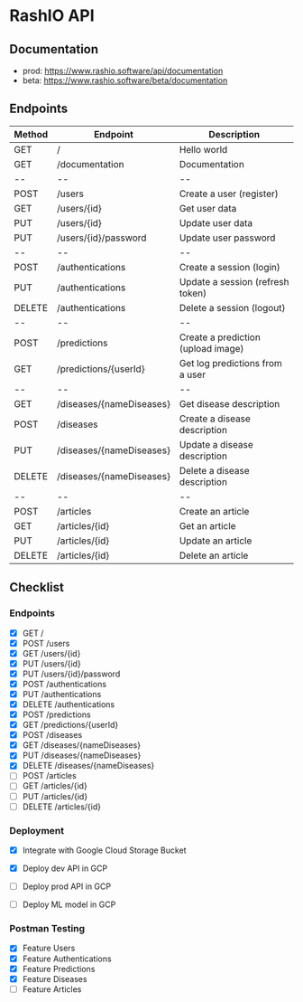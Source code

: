 # RashIO API

## Documentation

- prod: https://www.rashio.software/api/documentation
- beta: https://www.rashio.software/beta/documentation

## Endpoints

| Method | Endpoint                 | Description                        |
| ------ | ------------------------ | ---------------------------------- |
| GET    | /                        | Hello world                        |
| GET    | /documentation           | Documentation                      |
| --     | --                       | --                                 |
| POST   | /users                   | Create a user (register)           |
| GET    | /users/{id}              | Get user data                      |
| PUT    | /users/{id}              | Update user data                   |
| PUT    | /users/{id}/password     | Update user password               |
| --     | --                       | --                                 |
| POST   | /authentications         | Create a session (login)           |
| PUT    | /authentications         | Update a session (refresh token)   |
| DELETE | /authentications         | Delete a session (logout)          |
| --     | --                       | --                                 |
| POST   | /predictions             | Create a prediction (upload image) |
| GET    | /predictions/{userId}    | Get log predictions from a user    |
| --     | --                       | --                                 |
| GET    | /diseases/{nameDiseases} | Get disease description            |
| POST   | /diseases                | Create a disease description       |
| PUT    | /diseases/{nameDiseases} | Update a disease description       |
| DELETE | /diseases/{nameDiseases} | Delete a disease description       |
| --     | --                       | --                                 |
| POST   | /articles                | Create an article                  |
| GET    | /articles/{id}           | Get an article                     |
| PUT    | /articles/{id}           | Update an article                  |
| DELETE | /articles/{id}           | Delete an article                  |

## Checklist

### Endpoints

- [x] GET /
- [x] POST /users
- [x] GET /users/{id}
- [x] PUT /users/{id}
- [x] PUT /users/{id}/password
- [x] POST /authentications
- [x] PUT /authentications
- [x] DELETE /authentications
- [x] POST /predictions
- [x] GET /predictions/{userId}
- [x] POST /diseases
- [x] GET /diseases/{nameDiseases}
- [x] PUT /diseases/{nameDiseases}
- [x] DELETE /diseases/{nameDiseases}
- [ ] POST /articles
- [ ] GET /articles/{id}
- [ ] PUT /articles/{id}
- [ ] DELETE /articles/{id}

### Deployment

- [x] Integrate with Google Cloud Storage Bucket
- [x] Deploy dev API in GCP
- [ ] Deploy prod API in GCP
- [ ] Deploy ML model in GCP


### Postman Testing

- [x] Feature Users
- [x] Feature Authentications
- [x] Feature Predictions
- [x] Feature Diseases
- [ ] Feature Articles
